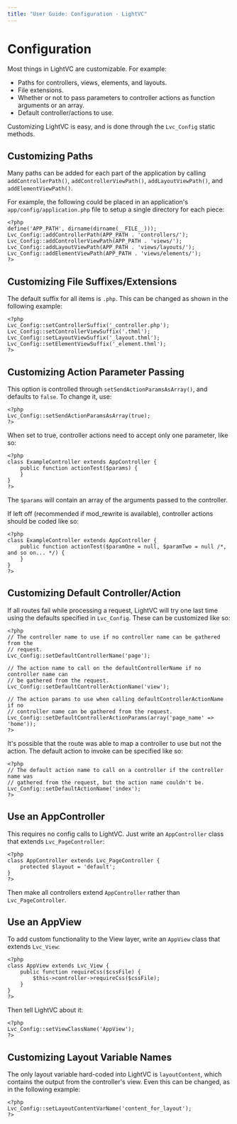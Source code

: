 ```yaml
---
title: "User Guide: Configuration - LightVC"
---
```


Configuration
=============

Most things in LightVC are customizable.  For example:

* Paths for controllers, views, elements, and layouts.
* File extensions.
* Whether or not to pass parameters to controller actions as function arguments or an array.
* Default controller/actions to use.

Customizing LightVC is easy, and is done through the `Lvc_Config` static methods.

Customizing Paths
-----------------

Many paths can be added for each part of the application by calling `addControllerPath()`, `addControllerViewPath()`, `addLayoutViewPath()`, and `addElementViewPath()`.

For example, the following could be placed in an application's `app/config/application.php` file to setup a single directory for each piece:

	<?php
	define('APP_PATH', dirname(dirname(__FILE__)));
	Lvc_Config::addControllerPath(APP_PATH . 'controllers/');
	Lvc_Config::addControllerViewPath(APP_PATH . 'views/');
	Lvc_Config::addLayoutViewPath(APP_PATH . 'views/layouts/');
	Lvc_Config::addElementViewPath(APP_PATH . 'views/elements/');
	?>

Customizing File Suffixes/Extensions
------------------------------------

The default suffix for all items is `.php`.  This can be changed as shown in the following example:

	<?php
	Lvc_Config::setControllerSuffix('_controller.php');
	Lvc_Config::setControllerViewSuffix('.thml');
	Lvc_Config::setLayoutViewSuffix('_layout.thml');
	Lvc_Config::setElementViewSuffix('_element.thml');
	?>

Customizing Action Parameter Passing
------------------------------------

This option is controlled through `setSendActionParamsAsArray()`, and defaults to `false`.  To change it, use:

	<?php
	Lvc_Config::setSendActionParamsAsArray(true);
	?>

When set to true, controller actions need to accept only one parameter, like so:

	<?php
	class ExampleController extends AppController {
		public function actionTest($params) {
		}
	}
	?>

The `$params` will contain an array of the arguments passed to the controller.

If left off (recommended if mod_rewrite is available), controller actions should be coded like so:

	<?php
	class ExampleController extends AppController {
		public function actionTest($paramOne = null, $paramTwo = null /*, and so on... */) {
		}
	}
	?>

Customizing Default Controller/Action
-------------------------------------

If all routes fail while processing a request, LightVC will try one last time using the defaults specified in `Lvc_Config`.  These can be customized like so:

	<?php
	// The controller name to use if no controller name can be gathered from the
	// request.
	Lvc_Config::setDefaultControllerName('page');
	
	// The action name to call on the defaultControllerName if no controller name can
	// be gathered from the request.
	Lvc_Config::setDefaultControllerActionName('view');
	
	// The action params to use when calling defaultControllerActionName if no
	// controller name can be gathered from the request.
	Lvc_Config::setDefaultControllerActionParams(array('page_name' => 'home'));
	?>

It's possible that the route was able to map a controller to use but not the action.  The default action to invoke can be specified like so:

	<?php
	// The default action name to call on a controller if the controller name was
	// gathered from the request, but the action name couldn't be.
	Lvc_Config::setDefaultActionName('index');
	?>

Use an AppController
--------------------

This requires no config calls to LightVC.  Just write an `AppController` class that extends `Lvc_PageController`:

	<?php
	class AppController extends Lvc_PageController {
		protected $layout = 'default';
	}
	?>

Then make all controllers extend `AppController` rather than `Lvc_PageController`.

Use an AppView
--------------

To add custom functionality to the View layer, write an `AppView` class that extends `Lvc_View`:

	<?php
	class AppView extends Lvc_View {
		public function requireCss($cssFile) {
			$this->controller->requireCss($cssFile);
		}
	}
	?>

Then tell LightVC about it:

	<?php
	Lvc_Config::setViewClassName('AppView');
	?>

Customizing Layout Variable Names
---------------------------------

The only layout variable hard-coded into LightVC is `layoutContent`, which contains the output from the controller's view.  Even this can be changed, as in the following example:

	<?php
	Lvc_Config::setLayoutContentVarName('content_for_layout');
	?>
